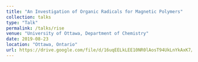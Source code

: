 ```yaml
---
title: "An Investigation of Organic Radicals for Magnetic Polymers"
collection: talks 
type: "Talk"
permalink: /talks/rise
venue: "University of Ottawa, Department of Chemistry"
date: 2019-08-23
location: "Ottawa, Ontario"
url: https://drive.google.com/file/d/16uqEELkLEE10NR0lAosT94UkLnYkAxK7/view?usp=sharing
---
```



